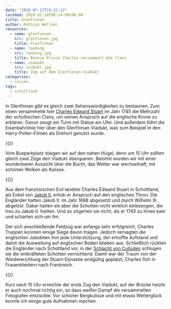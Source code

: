 ```yaml
---
date: "2018-07-17T15:23:12"
lastmod: 2020-02-14T00:14:09+00:00
title: Glenfinnan
author: Mathias Wellner
resources:
  - name: glenfinnan
    src: glenfinnan.jpg
    title: Glenfinnan
  - name: landung
    src: landung.jpg
    title: Bonnie Prince Charlie versammelt die Clans
  - name: viadukt
    src: viadukt.jpg
    title: Zug auf dem Glenfinnan-Viadukt
categories:
  - reisen
tags:
  - schottland
---
```

In Glenfinnan gibt es gleich zwei Sehenswürdigkeiten zu bestaunen. Zum einen versammelte hier [Charles Edward Stuart](https://de.wikipedia.org/wiki/Charles_Edward_Stuart) im Jahr 1745 die Mehrzahl der schottischen Clans, um seinen Anspruch auf die englische Krone zu erklären. Davon zeugt ein Turm mit Statue am Ufer. Und außerdem führt die Eisenbahnlinie hier über den Glenfinnan-Viadukt, was zum Beispiel in den Harry-Potter-Filmen als Drehort genutzt wurde. 
<!--more-->

{{<responsive-image name="glenfinnan">}}

Vom Busparkplatz stiegen wir auf den nahen Hügel, denn um 15 Uhr sollten gleich zwei Züge den Viadukt überqueren. Belohnt wurden wir mit einer wunderbaren Aussicht über die Bucht, das Wetter war wechselhaft, mit schönen Wolken als Kulisse. 

{{<responsive-image name="landung">}}

Aus dem französischen Exil landete Charles Edward Stuart in Schottland, als Enkel von [Jakob II.](https://de.wikipedia.org/wiki/Jakob_II._(England)) erhob er Anspruch auf den englischen Thron. Die Engländer hatten Jakob II. im Jahr 1688 abgesetzt und durch Wilhelm III. abgelöst. Dabei hatten sie aber die Schotten nicht wirklich einbezogen, die treu zu Jakob II. hielten. Und so zögerten sie nicht, als er 1745 zu ihnen kam und scharten sich um ihn. 

Der sich anschließende Feldzug war anfangs sehr erfolgreich, Charles Truppen konnten einige Siege davon tragen. Jedoch versagten die englischen Jakobiten ihm jede Unterstützung, der erhoffte Aufstand und damit die Ausweitung auf englischen Boden blieben aus. Schließlich rückten die Engländer nach Schottland vor, in der [Schlacht von Culloden](https://de.wikipedia.org/wiki/Schlacht_bei_Culloden) schlugen sie die entkräfteten Schotten vernichtend. Damit war der Traum von der Wiedererichtung der Stuart-Dynastie endgültig geplatzt, Charles floh in Frauenkleidern nach Frankreich. 

{{<responsive-image name="viadukt" class="wide">}}

Kurz nach 15 Uhr erreichte der erste Zug den Viadukt, auf der Brücke heizte er auch nochmal richtig ein, so dass weißer Dampf die versammelten Fotografen entzückte. Vor schöner Bergkulisse und mit etwas Wetterglück konnte ich einige gute Aufnahmen machen. 